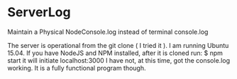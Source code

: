 # ServerLog
Maintain a Physical NodeConsole.log instead of terminal console.log

The server is operational from the git clone ( I tried it ). I am running Ubuntu 15.04. If you have NodeJS and NPM installed,
after it is cloned run: 
$ npm start 
it will initiate localhost:3000
I have not, at this time, got the console.log working. It is a fully functional program though. 
